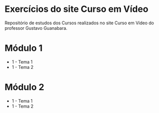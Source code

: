 # Exercícios do site Curso em Vídeo
 Repositório de estudos dos Cursos realizados no site Curso em Vídeo do professor Gustavo Guanabara.

# Módulo 1
* 1 - Tema 1
* 1 - Tema 2

# Módulo 2
* 1 - Tema 1
* 1 - Tema 2